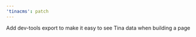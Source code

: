 ```yaml
---
'tinacms': patch
---
```


Add dev-tools export to make it easy to see Tina data when building a page
